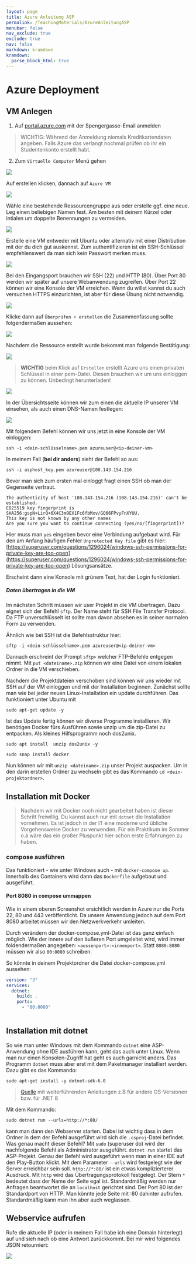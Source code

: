 ```yaml
---
layout: page
title: Azure Anleitung ASP
permalink: /TeachingMaterials/AzureAnleitungASP
menubar: false
nav_exclude: true
exclude: true
nav: false
markdown: kramdown
kramdown:
  parse_block_html: true
---
```



# Azure Deployment


## VM Anlegen

1. Auf [portal.azure.com](https://portal.azure.com) mit der Spengergasse-Email anmelden

> WICHTIG: Während der Anmeldung niemals Kreditkartendaten angeben. Falls Azure das verlangt nochmal prüfen ob ihr ein Studentenkonto erstellt habt. 

2. Zum `Virtuelle Computer` Menü gehen

![](2022-03-21-09-25-37.png)

Auf erstellen klicken, dannach auf `Azure VM`

![](2022-03-21-09-26-34.png)

Wähle eine bestehende Ressourcengruppe aus oder erstelle ggf. eine neue. Leg einen beliebigen Namen fest. Am besten mit deinem Kürzel oder intialen um doppelte Benennungen zu vermeiden. 

![](2024-04-16-07-28-50.png)

Erstelle eine VM entweder mit Ubuntu oder alternativ mit einer Distribution mit der du dich gut auskennst. Zum authentifizieren ist ein SSH-Schlüssel empfehlenswert da man sich kein Passwort merken muss.

![](2024-04-16-07-29-42.png)

Bei den Eingangsport brauchen wir SSH (22) und HTTP (80). Über Port 80 werden wir später auf unsere Webanwendung zugreifen. Über Port 22 können wir eine Konsole der VM erreichen. Wenn du willst kannst du auch versuchen HTTPS einzurichten, ist aber für diese Übung nicht notwendig. 

![](2024-04-16-07-30-11.png)

Klicke dann auf `Überprüfen + erstellen` die Zusammenfassung sollte folgendermaßen aussehen: 

![](2024-04-16-07-32-05.png)

Nachdem die Ressource erstellt wurde bekommt man folgende Bestätigung:

![](2024-04-16-07-33-45.png)

> **WICHTIG** beim Klick auf `Erstellen` erstellt Azure uns einen privaten Schlüssel in einer pem-Datei. Diesen brauchen wir um uns einloggen zu können. Unbedingt herunterladen!

![](2022-03-21-09-33-10.png)

In der Übersichtsseite können wir zum einen die aktuelle IP unserer VM einsehen, als auch einen DNS-Namen festlegen:

![](2024-04-16-07-35-02.png)

Mit folgendem Befehl können wir uns jetzt in eine Konsole der VM einloggen:

`ssh -i <dein-schlüsselname>.pem azureuser@<ip-deiner-vm>`

In meinem Fall (**bei dir anders**) sieht der Befehl so aus:

`ssh -i asphost_key.pem azureuser@108.143.154.216`

Bevor man sich zum ersten mal einloggt fragt einen SSH ob man 
der Gegenseite vertraut. 

```console
The authenticity of host '108.143.154.216 (108.143.154.216)' can't be established.
ED25519 key fingerprint is SHA256:gspN+LirQ+6X4C3m9EX1Fc6fbMxv/GQ66FPvyFnXYUU.
This key is not known by any other names
Are you sure you want to continue connecting (yes/no/[fingerprint])?
```

Hier muss man `yes` eingeben bevor eine Verbindung aufgebaut wird. Für den am Anfang häufigen Fehler `Unprotected Key file` gibt es hier: [https://superuser.com/questions/1296024/windows-ssh-permissions-for-private-key-are-too-open](https://superuser.com/questions/1296024/windows-ssh-permissions-for-private-key-are-too-open) Lösungsansätze.


Erscheint dann eine Konsole mit grünem Text, hat der Login funktioniert.

##### Daten übertragen in die VM

Im nächsten Schritt müssen wir user Projekt in die VM übertragen. Dazu eignet sich der Befehl `sftp`. Der Name steht für SSH File Transfer Protocol. Da FTP unverschlüsselt ist sollte man davon absehen es in seiner normalen Form zu verwenden. 

Ähnlich wie bei SSH ist die Befehlsstruktur hier:

`sftp -i <dein-schlüsselname>.pem azureuser@<ip-deiner-vm>`

Dannach erschreint der Prompt `sftp>` welcher FTP-Befehle entgegen nimmt. Mit `put <dateiname>.zip` können wir eine Datei von einem lokalen Ordner in die VM verschieben.

Nachdem die Projektdateien verschoben sind können wir uns wieder mit SSH auf der VM einloggen und mit der Installation beginnen. Zunächst sollte man wie bei jeder neuen Linux-Installation ein update durchführen. Das funktioniert unter Ubuntu mit

`sudo apt-get update -y`

Ist das Update fertig können wir diverse Programme installieren. Wir benötigen Docker fürs Ausführen sowie unzip um die zip-Datei zu entpacken. Als kleines Hilfsprogramm noch dos2unix.

`sudo apt install  unzip dos2unix -y`

`sudo snap install docker`

Nun können wir mit `unzip <dateiname>.zip` unser Projekt auspacken. Um in den darin erstellen Ordner zu wechseln gibt es das Kommando `cd <dein-projektordner>`.

## Installation mit Docker
> Nachdem wir mit Docker noch nicht gearbeitet haben ist dieser Schritt freiwillig. Du kannst auch nur mit `dotnet` die Installation vornehmen. Es ist jedoch in der IT eine moderne und übliche Vorgehensweise Docker zu verwenden. Für ein Praktikum im Sommer o.ä wäre das ein großer Pluspunkt hier schon erste Erfahrungen zu haben.  

### compose ausführen
Das funktioniert - wie unter Windows auch - mit `docker-compose up`. Innerhalb des Containers wird dann das `Dockerfile` aufgebaut und ausgeführt. 

#### Port 8080 in compose ummappen

Wie in einem oberen Screenshot ersichtlich werden in Azure nur die Ports 22, 80 und 443 veröffentlicht. Da unsere Anwendung jedoch auf dem Port 8080 arbeitet müssen wir den Netzwerkverkehr umleiten.

Durch verändern der docker-compose.yml-Datei ist das ganz einfach möglich. Wie der innere auf den äußeren Port umgeleitet wird, wird immer foldendermaßen angegeben: `<aussenport>:<innenport>`. Statt `8080:8080` müssen wir also `80:8080` schreiben.

So könnte in deinem Projektordner die Datei docker-compose.yml aussehen: 

```yml
version: "3"
services: 
  dotnet:
    build: .
    ports:
      - "80:8080"
      
```

## Installation mit dotnet

So wie man unter Windows mit dem Kommando `dotnet` eine ASP-Anwendung ohne IDE ausführen kann, geht das auch unter Linux. Wenn man nur einen Konsolen-Zugriff hat geht es auch garnicht anders. Das Programm `dotnet` muss aber erst mit dem Paketmanager installiert werden. Dazu gibt es das Kommando:

```console
sudo apt-get install -y dotnet-sdk-6.0
```

> [Quelle](https://learn.microsoft.com/de-de/dotnet/core/install/linux-ubuntu-install?pivots=os-linux-ubuntu-2404&tabs=dotnet6) mit weiterführenden Anleitungen z.B für andere OS-Versionen bzw. für .NET 8

Mit dem Kommando:

```console
sudo dotnet run --urls=http://*:80/
```

kann man dann den Webserver starten. Dabei ist wichtig dass in dem Ordner in dem der Befehl ausgeführt wird sich die `.csproj`-Datei befindet. Was genau macht dieser Befehl? Mit `sudo` (superuser do) wird der nachfolgende Befehl als Administrator ausgeführt. `dotnet run` startet das ASP-Projekt. Genau der Befehl wird ausgeführt wenn man in einer IDE auf den Play-Button klickt. Mit dem Parameter `--urls` wird festgelegt wie der Server erreichbar sein soll. `http://*:80/` ist ein etwas komplizierterer Ausdruck. Mit `http` wird das Übertragungsprotokoll festgelegt. Der Stern `*` bedeutet dass der Name der Seite egal ist. Standardmäßig werden nur Anfragen beantwortet die an `localhost` gerichtet sind. Der Port 80 ist der Standardport von HTTP. Man könnte jede Seite mit :80 dahinter aufrufen. Standardmäßig kann man ihn aber auch weglassen. 


</details>


## Webservice aufrufen

Rufe die aktuelle IP (oder in meinem Fall habe ich eine Domain hinterlegt) auf und sieh nach ob eine Antwort zurückkommt. Bei mir wird folgendes JSON retourniert:

![](2024-04-15-20-59-22.png)